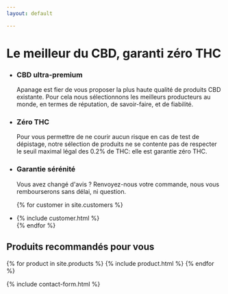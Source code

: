 ```yaml
---
layout: default

---
```

<div class="about">

<h1>Le meilleur du CBD, garanti zéro THC</h1>

<ul class="cols3 cols">
<li>
<div class="icon" style="background-image: url({{ "assets/images/best.png" | relative_url }}"></div>

<h3>CBD ultra-premium</h3>

Apanage est fier de vous proposer la plus haute qualité de produits CBD existante. Pour cela nous sélectionnons les meilleurs producteurs au monde, en termes de réputation, de savoir-faire, et de fiabilité.

</li><li>
<div class="icon" style="background-image: url({{ "assets/images/zero-percent-thc.png" | relative_url }}"></div>

<h3>Zéro THC</h3>

Pour vous permettre de ne courir aucun risque en cas de test de dépistage, notre sélection de produits ne se contente pas de respecter le seuil maximal légal des 0.2% de THC: elle est garantie zéro THC.

</li><li>

<div class="icon" style="background-image: url({{ "assets/images/money-back.png" | relative_url }}"></div>

<h3>Garantie sérénité</h3>

Vous avez changé d'avis ? Renvoyez-nous votre commande,  nous vous rembourserons sans délai, ni question.

</li>
</ul>

<ul class="cols2 cols">

{% for customer in site.customers %}
  <li>{% include customer.html %}</li>
{% endfor %}

</ul>

<h2>Produits recommandés pour vous</h2>

</div>


{% for product in site.products %}
  {% include product.html %}
{% endfor %}

{% include contact-form.html %}
